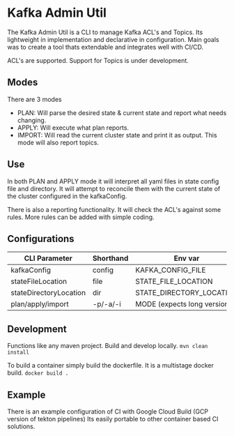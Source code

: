 # Kafka Admin Util

The Kafka Admin Util is a CLI to manage Kafka ACL's and Topics.
Its lightweight in implementation and declarative in configuration.
Main goals was to create a tool thats extendable and integrates well with CI/CD.

ACL's are supported. Support for Topics is under development.

## Modes

There are 3 modes
- PLAN: Will parse the desired state & current state and report what needs changing.
- APPLY: Will execute what plan reports.
- IMPORT: Will read the current cluster state and print it as output. This mode will also report topics.

## Use
In both PLAN and APPLY mode it will interpret all yaml files in state config file and directory.
It will attempt to reconcile them with the current state of the cluster configured in the kafkaConfig.

There is also a reporting functionality. 
It will check the ACL's against some rules. 
More rules can be added with simple coding.

## Configurations

| CLI Parameter          | Shorthand | Env var                     |
|------------------------|-----------|-----------------------------|
| kafkaConfig            | config    | KAFKA_CONFIG_FILE           | 
| stateFileLocation      | file      | STATE_FILE_LOCATION         |
| stateDirectoryLocation | dir       | STATE_DIRECTORY_LOCATION    |
| plan/apply/import      | -p/-a/-i  | MODE (expects long version) |

## Development

Functions like any maven project. 
Build and develop locally.
```mvn clean install```

To build a container simply build the dockerfile.
It is a multistage docker build.
```docker build .```

## Example
There is an example configuration of CI with Google Cloud Build (GCP version of tekton pipelines)
Its easily portable to other container based CI solutions.
